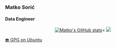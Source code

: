 ### Matko Sorić
#### Data Engineer


<p align="center">
  <a href="https://github.com/anuraghazra/github-readme-stats"><img src="https://github-readme-stats.vercel.app/api?username=matkosoric" alt="Matko&#39;s GitHub stats"></a><
  <img src="https://komarev.com/ghpvc/?username=matkosoric&style=plastic">
</p>
  

[:telephone: GPG on Ubuntu](https://keyserver.ubuntu.com/pks/lookup?op=get&search=0xc630075222b942ab9d6cd01686fdb536c353975c)  
